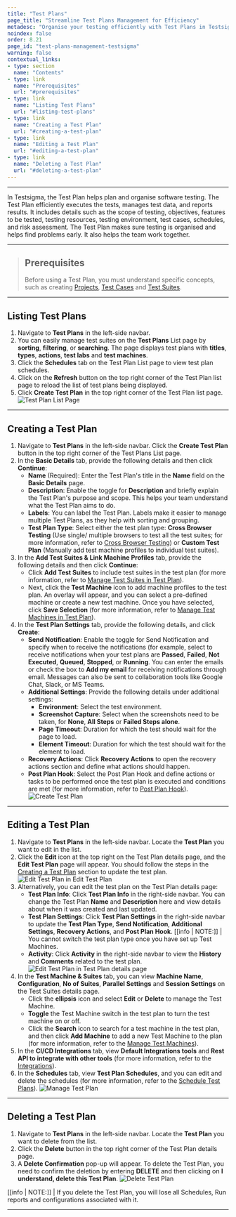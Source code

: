 ```yaml
---
title: "Test Plans"
page_title: "Streamline Test Plans Management for Efficiency"
metadesc: "Organise your testing efficiently with Test Plans in Testsigma. You can easily create, edit, delete, and manage test plans for high-quality software."
noindex: false
order: 8.21
page_id: "test-plans-management-testsigma"
warning: false
contextual_links:
- type: section
  name: "Contents"
- type: link
  name: "Prerequisites"
  url: "#prerequisites"
- type: link
  name: "Listing Test Plans"
  url: "#listing-test-plans"
- type: link
  name: "Creating a Test Plan"
  url: "#creating-a-test-plan"
- type: link
  name: "Editing a Test Plan"
  url: "#editing-a-test-plan"   
- type: link
  name: "Deleting a Test Plan"
  url: "#deleting-a-test-plan"  
---
```


---

In Testsigma, the Test Plan helps plan and organise software testing. The Test Plan efficiently executes the tests, manages test data, and reports results. It includes details such as the scope of testing, objectives, features to be tested, testing resources, testing environment, test cases, schedules, and risk assessment. The Test Plan makes sure testing is organised and helps find problems early. It also helps the team work together.

---

> ## **Prerequisites**
>
> Before using a Test Plan, you must understand specific concepts, such as creating [Projects](https://testsigma.com/docs/projects/overview/), [Test Cases](https://testsigma.com/docs/test-cases/manage/add-edit-delete/) and [Test Suites](https://testsigma.com/docs/test-management/test-suites/overview/).

---

## **Listing Test Plans**

1. Navigate to **Test Plans** in the left-side navbar.
2. You can easily manage test suites on the **Test Plans** List page by **sorting**, **filtering**, or **searching**. The page displays test plans with **titles**, **types**, **actions**, **test labs** and **test machines**.
3. Click the **Schedules** tab on the Test Plan List page to view test plan schedules.
4. Click on the **Refresh** button on the top right corner of the Test Plan list page to reload the list of test plans being displayed.
5. Click **Create Test Plan** in the top right corner of the Test Plan list page. ![Test Plan List Page](https://s3.amazonaws.com/static-docs.testsigma.com/new_images/projects/applications/listingtestplan.gif)

---

## **Creating a Test Plan**

1. Navigate to **Test Plans** in the left-side navbar. Click the **Create Test Plan** button in the top right corner of the Test Plans List page.
2. In the **Basic Details** tab, provide the following details and then click **Continue**:
    - **Name** (Required): Enter the Test Plan's title in the **Name** field on the **Basic Details** page.
    - **Description**: Enable the toggle for **Description** and briefly explain the Test Plan's purpose and scope. This helps your team understand what the Test Plan aims to do.
    - **Labels**: You can label the Test Plan. Labels make it easier to manage multiple Test Plans, as they help with sorting and grouping.
    - **Test Plan Type**: Select either the test plan type: **Cross Browser Testing** (Use single/ multiple browsers to test all the test suites; for more information, refer to [Cross Browser Testing](https://testsigma.com/docs/test-management/test-plans/cross-browser-testing/)) or **Custom Test Plan** (Manually add test machine profiles to individual test suites).
3. In the **Add Test Suites & Link Machine Profiles** tab, provide the following details and then click **Continue**:
    - Click **Add Test Suites** to include test suites in the test plan (for more information, refer to [Manage Test Suites in Test Plan](https://testsigma.com/docs/test-management/test-plans/manage-test-suites/)).
    - Next, click the **Test Machine** icon to add machine profiles to the test plan. An overlay will appear, and you can select a pre-defined machine or create a new test machine. Once you have selected, click **Save Selection** (for more information, refer to [Manage Test Machines in Test Plan](https://testsigma.com/docs/test-management/test-plans/manage-test-machines/)).
4. In the **Test Plan Settings** tab, provide the following details, and click **Create**:
    - **Send Notification**: Enable the toggle for Send Notification and specify when to receive the notifications (for example, select to receive notifications when your test plans are **Passed**, **Failed**, **Not Executed**, **Queued**, **Stopped**, or **Running**. You can enter the emails or check the box to **Add my email** for receiving notifications through email. Messages can also be sent to collaboration tools like Google Chat, Slack, or MS Teams.
    - **Additional Settings**: Provide the following details under additional settings:
        - **Environment**: Select the test environment.
        - **Screenshot Capture**: Select when the screenshots need to be taken, for **None**, **All Steps** or **Failed Steps alone**.
        - **Page Timeout**: Duration for which the test should wait for the page to load.
        - **Element Timeout**: Duration for which the test should wait for the element to load.
    - **Recovery Actions**: Click **Recovery Actions** to open the recovery actions section and define what actions should happen.
    - **Post Plan Hook**: Select the Post Plan Hook and define actions or tasks to be performed once the test plan is executed and conditions are met (for more information, refer to [Post Plan Hook](https://testsigma.com/docs/test-management/test-plans/post-plan-hook/)).
![Create Test Plan](https://s3.amazonaws.com/static-docs.testsigma.com/new_images/projects/applications/creatinga_testplan.gif)

---

## **Editing a Test Plan**

1. Navigate to **Test Plans** in the left-side navbar. Locate the **Test Plan** you want to edit in the list.
2. Click the **Edit** icon at the top right on the Test Plan details page, and the **Edit Test Plan** page will appear. You should follow the steps in the [Creating a Test Plan](https://testsigma.com/docs/test-management/test-plans/overview/#creating-a-test-plan) section to update the test plan. ![Edit Test Plan in Edit Test Plan](https://s3.amazonaws.com/static-docs.testsigma.com/new_images/projects/applications/editinga1_testplan.gif)
3. Alternatively, you can edit the test plan on the Test Plan details page:
    - **Test Plan Info**: Click **Test Plan Info** in the right-side navbar. You can change the Test Plan **Name** and **Description** here and view details about when it was created and last updated.
    - **Test Plan Settings**: Click **Test Plan Settings** in the right-side navbar to update the **Test Plan Type**, **Send Notification**, **Additional Settings**, **Recovery Actions**, and **Post Plan Hook**.
     [[info | NOTE:]]
     | You cannot switch the test plan type once you have set up Test Machines.
    - **Activity**: Click **Activity** in the right-side navbar to view the **History** and **Comments** related to the test plan.
![Edit Test Plan in Test Plan details page](https://s3.amazonaws.com/static-docs.testsigma.com/new_images/projects/applications/editinga2_testplan.gif)
4. In the **Test Machine & Suites** tab, you can view **Machine Name**, **Configuration**, **No of Suites**, **Parallel Settings** and **Session Settings** on the Test Suites details page.
    - Click the **ellipsis** icon and select **Edit** or **Delete** to manage the Test Machine.
    - **Toggle** the Test Machine switch in the test plan to turn the test machine on or off.
    - Click the **Search** icon to search for a test machine in the test plan, and then click **Add Machine** to add a new Test Machine to the plan (for more information, refer to the [Manage Test Machines](https://testsigma.com/docs/test-management/test-plans/manage-test-machines/)).
5. In the **CI/CD Integrations** tab, view **Default Integrations tools** and **Rest API to integrate with other tools** (for more information, refer to the [Integrations](https://testsigma.com/docs/integrations/overview/)).
6. In the **Schedules** tab, view **Test Plan Schedules**, and you can edit and delete the schedules (for more information, refer to the [Schedule Test Plans](https://testsigma.com/docs/test-management/test-plans/schedule-plans/)). ![Manage Test Plan](https://s3.amazonaws.com/static-docs.testsigma.com/new_images/projects/applications/manage_testplan.gif)

---

## **Deleting a Test Plan**

1. Navigate to **Test Plans** in the left-side navbar. Locate the **Test Plan** you want to delete from the list.
2. Click the **Delete** button in the top right corner of the Test Plan details page.
3. A **Delete Confirmation** pop-up will appear. To delete the Test Plan, you need to confirm the deletion by entering **DELETE** and then clicking on **I understand, delete this Test Plan**. ![Delete Test Plan](https://s3.amazonaws.com/static-docs.testsigma.com/new_images/projects/applications/deleting_a_testplan.gif)

[[info | NOTE:]]
| If you delete the Test Plan, you will lose all Schedules, Run reports and configurations associated with it.

---
